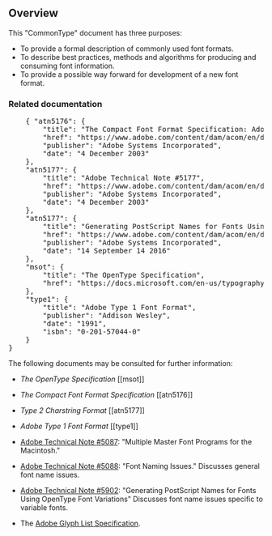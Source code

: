 <h2 id="overview">Overview</h2>

This "CommonType" document has three purposes:

* To provide a formal description of commonly used font formats.
* To describe best practices, methods and algorithms for producing and consuming font information.
* To provide a possible way forward for development of a new font format.

<h3 id="related-docs">Related documentation</h3>

<pre class=biblio>
    { "atn5176": {
        "title": "The Compact Font Format Specification: Adobe Technical Note #5176",
        "href": "https://www.adobe.com/content/dam/acom/en/devnet/font/pdfs/5176.CFF.pdf",
        "publisher": "Adobe Systems Incorporated",
        "date": "4 December 2003"
    },
    "atn5177": {
        "title": "Adobe Technical Note #5177",
        "href": "https://www.adobe.com/content/dam/acom/en/devnet/font/pdfs/5177.Type2.pdf",
        "publisher": "Adobe Systems Incorporated",
        "date": "4 December 2003"
    },
    "atn5177": {
        "title": "Generating PostScript Names for Fonts Using OpenType Font Variations: Adobe Technical Note #5902",
        "href": "https://www.adobe.com/content/dam/acom/en/devnet/font/pdfs/5902.AdobePSNameGeneration.pdf",
        "publisher": "Adobe Systems Incorporated",
        "date": "14 September 14 2016"
    },
    "msot": {
        "title": "The OpenType Specification",
        "href": "https://docs.microsoft.com/en-us/typography/opentype/spec/"
    },
    "type1": {
        "title": "Adobe Type 1 Font Format",
        "publisher": "Addison Wesley",
        "date": "1991",
        "isbn": "0-201-57044-0"
    }
}
</pre>

The following documents may be consulted for further information:

-   <i>The OpenType Specification</i> [[msot]]

-   <i>The Compact Font Format Specification</i> [[atn5176]]

-   <i>Type 2 Charstring Format</i> [[atn5177]]

-   <i>Adobe Type 1 Font Format</i> [[type1]]

-   [Adobe Technical Note
    #5087](https://www.adobe.com/content/dam/acom/en/devnet/postscript/pdfs/5087.MM_Fond.pdf):
    "Multiple Master Font Programs for the Macintosh."

-   [Adobe Technical Note
    #5088](https://www.adobe.com/content/dam/acom/en/devnet/font/pdfs/5088.FontNames.pdf):
    "Font Naming Issues." Discusses general font name issues.

-   [Adobe Technical Note
    #5902](https://www.adobe.com/content/dam/acom/en/devnet/font/pdfs/5902.AdobePSNameGeneration.pdf):
    "Generating PostScript Names for Fonts Using OpenType Font Variations" Discusses font name issues specific to variable fonts.

-   The [Adobe Glyph List
    Specification](https://github.com/adobe-type-tools/agl-specification).
